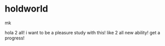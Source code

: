 # holdworld
mk


hola 2 all! i want to be a pleasure study with this! like 2 all new ability!
get a progress!
